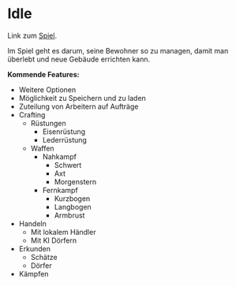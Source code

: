 # Idle
Link zum [Spiel](https://nickweyermann.github.io).

Im Spiel geht es darum, seine Bewohner so zu managen, damit man überlebt und neue Gebäude errichten kann.

**Kommende Features:**
- Weitere Optionen
- Möglichkeit zu Speichern und zu laden
- Zuteilung von Arbeitern auf Aufträge
- Crafting
  - Rüstungen
    - Eisenrüstung
    - Lederrüstung
  - Waffen
    - Nahkampf
      - Schwert
      - Axt
      - Morgenstern
    - Fernkampf
      - Kurzbogen
      - Langbogen
      - Armbrust
- Handeln
  - Mit lokalem Händler
  - Mit KI Dörfern
- Erkunden
  - Schätze
  - Dörfer
- Kämpfen